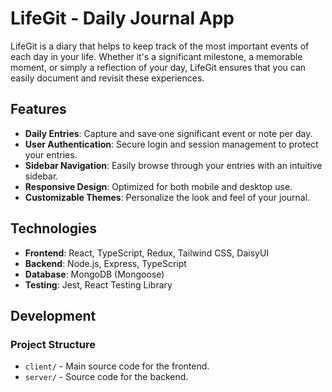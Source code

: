 # LifeGit - Daily Journal App

LifeGit is a diary that helps to keep track of the most important events of each day in your life. Whether it's a significant milestone, a memorable moment, or simply a reflection of your day, LifeGit ensures that you can easily document and revisit these experiences.

## Features
- **Daily Entries**: Capture and save one significant event or note per day.
- **User Authentication**: Secure login and session management to protect your entries.
- **Sidebar Navigation**: Easily browse through your entries with an intuitive sidebar.
- **Responsive Design**: Optimized for both mobile and desktop use.
- **Customizable Themes**: Personalize the look and feel of your journal.

## Technologies

- **Frontend**: React, TypeScript, Redux, Tailwind CSS, DaisyUI
- **Backend**: Node.js, Express, TypeScript
- **Database**: MongoDB (Mongoose)
- **Testing**: Jest, React Testing Library

## Development
### Project Structure
- `client/` - Main source code for the frontend.
- `server/` - Source code for the backend.
